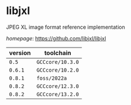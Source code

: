 # libjxl

JPEG XL image format reference implementation

*homepage*: <https://github.com/libjxl/libjxl>

version | toolchain
--------|----------
``0.5`` | ``GCCcore/10.3.0``
``0.6.1`` | ``GCCcore/10.2.0``
``0.8.1`` | ``foss/2022a``
``0.8.2`` | ``GCCcore/12.3.0``
``0.8.2`` | ``GCCcore/13.2.0``
